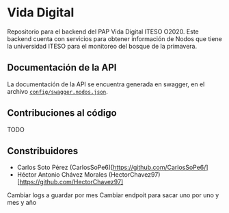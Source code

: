 # Vida Digital
Repositorio para el backend del PAP Vida Digital ITESO O2020. Este backend cuenta con servicios para obtener información de Nodos que tiene la universidad ITESO para el monitoreo del bosque de la primavera.

## Documentación de la API
La documentación de la API se encuentra generada en swagger, en el archivo [`config/swagger.nodos.json`](config/swagger.nodos.json).

## Contribuciones al código
TODO

## Constribuidores
* Carlos Soto Pérez (CarlosSoPe6)[https://github.com/CarlosSoPe6/]
* Héctor Antonio Chávez Morales (HectorChavez97)[https://github.com/HectorChavez97]


Cambiar logs a guardar por mes
Cambiar endpoit para sacar uno por uno y mes y año
